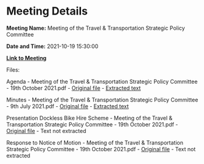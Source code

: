 # Meeting Details

**Meeting Name:** Meeting of the Travel & Transportation Strategic Policy Committee

**Date and Time:** 2021-10-19 15:30:00

**[Link to Meeting](https://www.limerick.ie/council/whats-on/meeting-travel-transportation-strategic-policy-committee-6)**

Files: 

Agenda - Meeting of the Travel & Transportation Strategic Policy Committee - 19th October 2021.pdf - [Original file](https://www.limerick.ie/sites/default/files/media/documents/2021-10/agenda-travel-transportation-spc-meeting-19th-oct-2021.pdf) - [Extracted text](./Agenda%20-%C2%A0Meeting%20of%20the%20Travel%20%26%20Transportation%20Strategic%20Policy%20Committee%20-%2019th%20October%202021.md)

Minutes - Meeting of the Travel & Transportation Strategic Policy Committee - 9th July 2021.pdf - [Original file](https://www.limerick.ie/sites/default/files/media/documents/2021-10/minutes-of-travel-transportation-spc-meeting-9th-july-2021.pdf) - [Extracted text](./Minutes%20-%20Meeting%20of%20the%20Travel%20%26%20Transportation%20Strategic%20Policy%20Committee%20-%209th%20July%202021.md)

Presentation Dockless Bike Hire Scheme - Meeting of the Travel & Transportation Strategic Policy Committee - 19th October 2021.pdf - [Original file](https://www.limerick.ie/sites/default/files/media/documents/2021-10/presentation-dockless-bike-hire-scheme-spc-meeting-19th-october-2021.pdf) - Text not extracted

Response to Notice of Motion - Meeting of the Travel & Transportation Strategic Policy Committee - 19th October 2021.pdf - [Original file](https://www.limerick.ie/sites/default/files/media/documents/2021-10/response-to-notice-of-motion-cllr-s-hartigan.pdf) - Text not extracted

